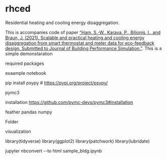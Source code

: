 # rhced
Residential heating and cooling energy disaggregation.


This is accompanies code of paper [“Ham, S.-W., Karava, P., Bilionis, I., and Braun, J. (2021). Scalable and practical heating and cooling energy disaggregation from smart thermostat and meter data for eco-feedback design. Submitted to Journal of Building Performance Simulation.”](https://dx.doi.org/). This is a simple demonstaration 




required packages

exaample notebook


pip install psypy  # https://pypi.org/project/psypy/


pymc3

installation 
https://github.com/pymc-devs/pymc3#installation


feather
pandas
numpy



Folder


visualization

library(tidyverse)
library(ggplot2)
library(patchwork)
library(lubridate)


jupyter nbconvert --to html sample_bldg.ipynb